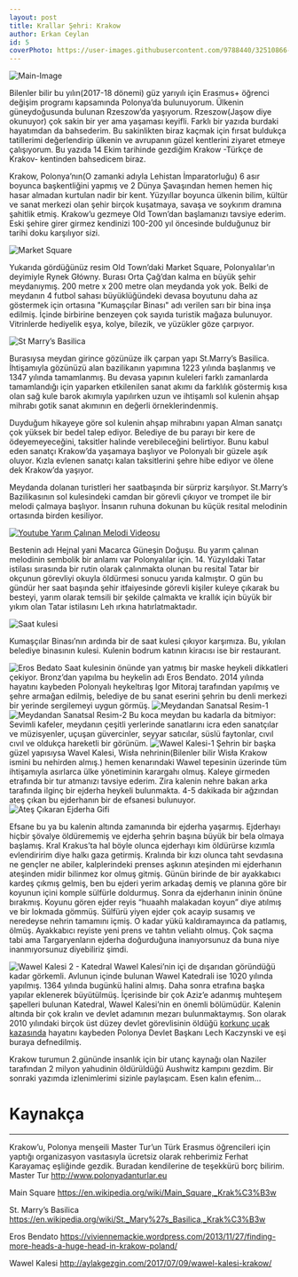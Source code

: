 ```yaml
---
layout: post
title: Krallar Şehri: Krakow
author: Erkan Ceylan
id: 5
coverPhoto: https://user-images.githubusercontent.com/9788440/32510866-4b534bd0-c3f2-11e7-81d3-4e2fd16acfc5.jpg
---
```


![Main-Image](https://user-images.githubusercontent.com/9788440/32580823-845682bc-c4e7-11e7-9655-07e78bec5ec5.jpg)

Bilenler bilir bu yılın(2017-18 dönemi) güz yarıyılı için Erasmus+ öğrenci değişim programı kapsamında Polonya’da bulunuyorum. Ülkenin güneydoğusunda bulunan Rzeszow’da yaşıyorum. Rzeszow(Jaşow diye okunuyor) çok sakin bir yer ama yaşaması keyifli. Farklı bir yazıda burdaki hayatımdan da bahsederim. Bu sakinlikten biraz kaçmak için fırsat buldukça tatillerimi değerlendirip ülkenin ve avrupanın güzel kentlerini ziyaret etmeye çalışıyorum. Bu yazıda 14 Ekim tarihinde gezdiğim Krakow -Türkçe de Krakov- kentinden bahsedicem biraz. 

Krakow, Polonya’nın(O zamanki adıyla Lehistan İmparatorluğu) 6 asır boyunca başkentliğini yapmış ve 2 Dünya Şavaşından hemen hemen hiç hasar almadan kurtulan nadir bir kent. Yüzyıllar boyunca  ülkenin bilim, kültür ve sanat merkezi olan şehir birçok kuşatmaya, savaşa ve soykırım dramına şahitlik etmiş.
Krakow’u gezmeye Old Town’dan başlamanızı tavsiye ederim. Eski şehire girer girmez kendinizi 100-200 yıl öncesinde bulduğunuz bir tarihi doku karşılıyor sizi.

![Market Square](https://user-images.githubusercontent.com/9788440/32450387-5a5b15a6-c314-11e7-8fb8-85dfd786ad63.jpg)

Yukarıda gördüğünüz resim Old Town’daki Market Square, Polonyalılar’ın deyimiyle Rynek Główny. Burası Orta Çağ’dan kalma en büyük şehir meydanıymış. 200 metre x 200 metre olan meydanda yok yok. Belki de meydanın 4 futbol sahası büyüklüğündeki devasa boyutunu daha az göstermek için ortasına "Kumaşçılar Binası" adı verilen sarı bir bina inşa edilmiş. İçinde birbirine benzeyen çok sayıda turistik mağaza bulunuyor. Vitrinlerde hediyelik eşya, kolye, bilezik, ve yüzükler göze çarpıyor.

![St Marry’s Basilica](https://user-images.githubusercontent.com/9788440/32445973-ad9dce1e-c307-11e7-8e07-6ade745c9392.jpeg)

Burasıysa meydan girince gözünüze ilk çarpan yapı St.Marry’s Basilica. İhtişamıyla gözünüzü alan bazilikanın yapımına 1223 yılında başlanmış ve 1347 yılında tamamlanmış. Bu devasa yapının kuleleri farklı zamanlarda tamamlandığı için yaparken etkilenilen sanat akımı da farklılık göstermiş kısa olan sağ kule barok akımıyla yapılırken uzun ve ihtişamlı sol kulenin ahşap mihrabı gotik sanat akımının en değerli örneklerindenmiş.

Duyduğum hikayeye göre sol kulenin ahşap mihrabını yapan Alman sanatçı çok yüksek bir bedel talep ediyor. Belediye de bu parayı bir kere de ödeyemeyeceğini, taksitler halinde verebileceğini belirtiyor. Bunu kabul eden sanatçı Krakow’da yaşamaya başlıyor ve Polonyalı bir güzele aşık oluyor. Kızla evlenen sanatçı kalan taksitlerini şehre hibe ediyor ve ölene dek Krakow’da yaşıyor.

Meydanda dolanan turistleri her saatbaşında bir sürpriz karşılıyor. St.Marry’s Bazilikasının sol kulesindeki camdan bir görevli çıkıyor ve trompet ile bir melodi çalmaya başlıyor. İnsanın ruhuna dokunan bu küçük resital melodinin ortasında birden kesiliyor. 

[![Youtube Yarım Çalınan Melodi Videosu](https://img.youtube.com/vi/kHoK5HephDs/0.jpg)](https://www.youtube.com/watch?v=kHoK5HephDs)

Bestenin adı Hejnal yani Macarca Güneşin Doğuşu. Bu yarım çalınan melodinin sembolik bir anlamı var Polonyalılar için. 14. Yüzyıldaki Tatar istilası sırasında bir rutin olarak çalınmakta olunan bu resital Tatar bir okçunun görevliyi okuyla öldürmesi sonucu yarıda kalmıştır. O gün bu gündür her saat başında şehir itfaiyesinde görevli kişiler kuleye çıkarak bu besteyi, yarım olarak temsili bir şekilde çalmakta ve krallık için büyük bir yıkım olan Tatar istilasını Leh ırkına hatırlatmaktadır.  

![Saat kulesi](https://user-images.githubusercontent.com/9788440/32450373-567a8782-c314-11e7-9951-6882ec96f4e2.jpeg)

Kumaşçılar Binası’nın ardında bir de saat kulesi çıkıyor karşımıza. Bu, yıkılan belediye binasının kulesi. Kulenin bodrum katının kiracısı ise bir restaurant. 

![Eros Bedato](https://user-images.githubusercontent.com/9788440/32450220-f7c8b9e8-c313-11e7-8abf-27f64651e542.jpg)
Saat kulesinin önünde yan yatmış bir maske heykeli dikkatleri çekiyor. Bronz’dan yapılma bu heykelin adı Eros Bendato. 2014 yılında hayatını kaybeden Polonyalı heykeltıraş Igor Mitoraj tarafından yapılmış ve şehre armağan edilmiş, belediye de bu sanat eserini şehrin bu denli merkezi bir yerinde sergilemeyi uygun görmüş. 
![Meydandan Sanatsal Resim-1](https://user-images.githubusercontent.com/9788440/32450411-6e81762e-c314-11e7-9a14-12311af36b02.jpg)![Meydandan Sanatsal Resim-2](https://user-images.githubusercontent.com/9788440/32450413-6f4dc2a6-c314-11e7-8613-55c6d28e783e.jpg)
Bu koca meydan bu kadarla da bitmiyor: Sevimli kafeler, meydanın çeşitli yerlerinde sanatlarını icra eden sanatçılar ve müzisyenler, uçuşan güvercinler, seyyar satıcılar, süslü faytonlar, cıvıl cıvıl ve oldukça hareketli bir görünüm.
![Wawel Kalesi-1](https://user-images.githubusercontent.com/9788440/32580664-9e4af3f2-c4e6-11e7-81e6-1127ae42a6e7.jpg)
Şehrin bir başka güzel yapısıysa Wavel Kalesi, Wisła nehrinin(Bilenler bilir Wisła Krakow ismini bu nehirden almış.) hemen kenarındaki Wawel tepesinin üzerinde tüm ihtişamıyla asırlarca ülke yönetiminin karargahı olmuş. Kaleye girmeden etrafında bir tur atmanızı tavsiye ederim. Zira kalenin nehre bakan arka tarafında ilginç bir ejderha heykeli bulunmakta. 4-5 dakikada bir ağzından ateş çıkan bu ejderhanın bir de efsanesi bulunuyor.
![Ateş Çıkaran Ejderha Gifi](https://user-images.githubusercontent.com/9788440/32446404-12b255e4-c309-11e7-96be-74787f60b56a.gif)

Efsane bu ya bu kalenin altında zamanında bir ejderha yaşarmış. Ejderhayı hiçbir şövalye öldürememiş ve ejderha şehrin başına büyük bir bela olmaya başlamış. Kral Krakus’ta hal böyle olunca ejderhayı kim öldürürse kızımla evlendiririm diye halkı gaza getirmiş. Kralında bir kızı olunca taht sevdasına ne gençler ne abiler, kalplerindeki prenses aşkının ateşinden mi ejderhanın ateşinden midir bilinmez kor olmuş gitmiş. Günün birinde de bir ayakkabıcı kardeş çıkmış gelmiş, ben bu ejderi yerim arkadaş demiş ve planına göre bir koyunun içini komple sülfürle doldurmuş. Sonra da ejderhanın ininin önüne bırakmış. Koyunu gören ejder reyis “huaahh malakadan koyun” diye atılmış ve bir lokmada gömmüş. Sülfürü yiyen ejder çok acayip susamış ve neredeyse nehrin tamamını içmiş. O kadar yükü kaldıramayınca da patlamış, ölmüş. Ayakkabıcı reyiste yeni prens ve tahtın veliahtı olmuş. Çok saçma tabi ama Targaryenların ejderha doğurduğuna inanıyorsunuz da buna niye inanmıyorsunuz diyebiliriz şimdi.

![Wawel Kalesi 2 - Katedral](https://user-images.githubusercontent.com/9788440/32450340-4309ecce-c314-11e7-95d7-4635be5de709.jpg)
Wawel Kalesi’nin içi de dışarıdan göründüğü kadar görkemli. Avlunun içinde bulunan Wawel Katedrali ise 1020 yılında yapılmış. 1364 yılında bugünkü halini almış. Daha sonra etrafına başka yapılar eklenerek büyütülmüş. İçerisinde bir çok Aziz’e adanmış muhteşem şapelleri bulunan Katedral, Wawel Kalesi’nin en önemli bölümüdür. Kalenin altında bir çok kralın ve devlet adamının mezarı bulunmaktaymış. Son olarak 2010 yılındaki birçok üst düzey devlet görevlisinin öldüğü [korkunç uçak kazasında][kaza-linki] hayatını kaybeden Polonya Devlet Başkanı Lech Kaczynski ve eşi buraya defnedilmiş.

Krakow turumun 2.gününde insanlık için bir utanç kaynağı olan Naziler tarafından 2 milyon yahudinin öldürüldüğü Aushwitz kampını gezdim. Bir sonraki yazımda izlenimlerimi sizinle paylaşıcam.  Esen kalın efenim…



# Kaynakça
-----
Krakow’u, Polonya menşeili Master Tur’un Türk Erasmus öğrencileri için yaptığı organizasyon vasıtasıyla ücretsiz olarak rehberimiz Ferhat Karayamaç eşliğinde gezdik. Buradan kendilerine de teşekkürü borç bilirim.
Master Tur  http://www.polonyadanturlar.eu

Main Square https://en.wikipedia.org/wiki/Main_Square,_Krak%C3%B3w

St. Marry’s Basilica https://en.wikipedia.org/wiki/St._Mary%27s_Basilica,_Krak%C3%B3w

Eros Bendato https://viviennemackie.wordpress.com/2013/11/27/finding-more-heads-a-huge-head-in-krakow-poland/

Wawel Kalesi http://aylakgezgin.com/2017/07/09/wawel-kalesi-krakow/

[kaza-linki]:https://www.ntv.com.tr/dunya/polonya-liderinin-ucagi-dustu-97-olu,vM8w0pgjwU-NYG09ybMHOg
